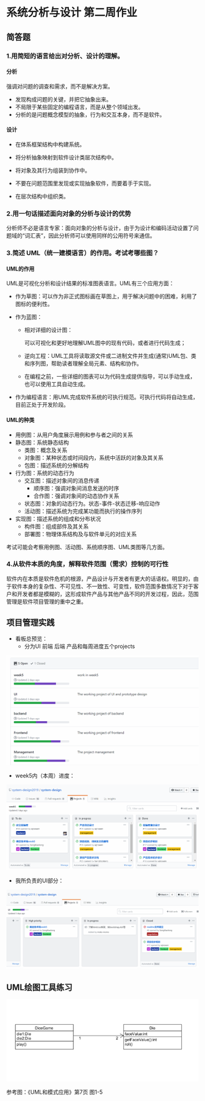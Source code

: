 # 系统分析与设计 第二周作业

## 简答题

### 1.用简短的语言给出对分析、设计的理解。

#### 分析

强调对问题的调查和需求，而不是解决方案。

- 发现构成问题的关键，并把它抽象出来。
- 不局限于某些固定的编程语言，而是从整个领域出发。
- 分析的是问题概念模型的抽象，行为和交互本身，而不是软件。

#### 设计

- 在体系框架结构中构建系统。

- 将分析抽象映射到软件设计类层次结构中。

- 将对象及其行为组装到协作中。

- 不要在问题范围里发现或实现抽象软件，而要着手于实现。

- 在层次结构中组织类。


### 2.用一句话描述面向对象的分析与设计的优势

分析师不必是语言专家：面向对象的分析与设计，由于为设计和编码活动设置了问题域的“词汇表”，因此分析师可以使用同样的公用符号来通信。

### 3.简述 UML（统一建模语言）的作用。考试考哪些图？

#### UML的作用

UML是可视化分析和设计结果的标准图表语言。UML有三个应用方面：

- 作为草图：可以作为非正式图标画在草图上，用于解决问题中的困难，利用了图标的便利性。

- 作为蓝图：

  - 相对详细的设计图：

    可以可视化和更好地理解UML图中的现有代码，或者进行代码生成；

  - 逆向工程：UML工具将读取源文件或二进制文件并生成(通常)UML包、类和序列图，帮助读者理解全局元素、结构和协作。

  - 在编程之前，一些详细的图表可以为代码生成提供指导，可以手动生成，也可以使用工具自动生成。

- 作为编程语言：用UML完成软件系统的可执行规范。可执行代码将自动生成，目前正处于开发阶段。

#### UML的种类

- 用例图：从用户角度展示用例和参与者之间的关系
- 静态图：系统静态结构
  - 类图：概念及关系
  - 对象图：某种状态或时间段内，系统中活跃的对象及其关系
  - 包图：描述系统的分解结构
- 行为图：系统的动态行为
  - 交互图：描述对象间的消息传递
    - 顺序图：强调对象间消息发送的时序
    - 合作图：强调对象间的动态协作关系
  - 状态图：对象的动态行为。状态-事件-状态迁移-响应动作
  - 活动图：描述系统为完成某功能而执行的操作序列
- 实现图：描述系统的组成和分布状况
  - 构件图：组成部件及其关系
  - 部署图：物理体系结构及与软件单元的对应关系

考试可能会考察用例图、活动图、系统顺序图、UML类图等几方面。

### 4.从软件本质的角度，解释软件范围（需求）控制的可行性

软件内在本质是软件危机的根源，产品设计与开发者有更大的话语权。明显的，由于软件本身的复杂性、不可见性、不一致性、可变性，软件范围多数情况下对于客户和开发者都是模糊的，这形成软件产品与其他产品不同的开发过程，因此，范围管理是软件项目管理的重中之重。

## 项目管理实践

- 看板总预览：
  - 分为UI 前端 后端 产品和每周进度五个projects

![kanban1](kanban1.PNG)

- week5内（本周）进度：

![kanban2](kanban2.PNG)

- 我所负责的UI部分：

![kanban3](kanban3.PNG)

## UML绘图工具练习

![UML](UML.PNG)

参考图：《UML和模式应用》第7页 图1-5